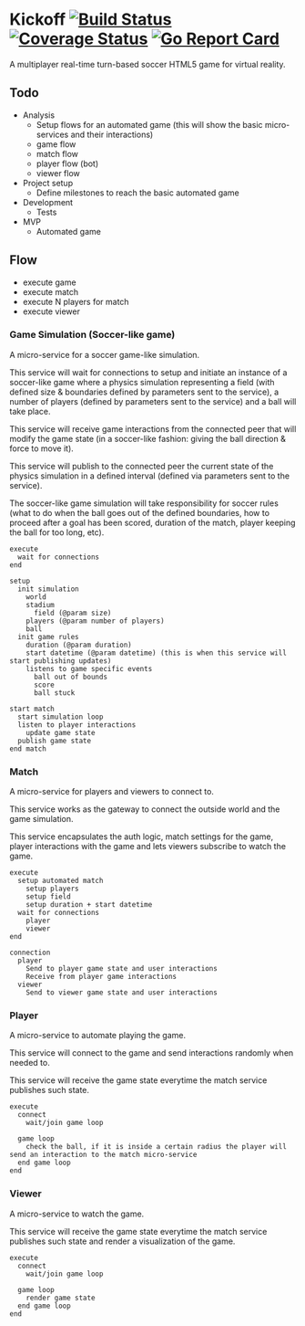 # Kickoff [![Build Status](https://travis-ci.org/AquiGorka/kickoff.svg?branch=master)](https://travis-ci.org/AquiGorka/kickoff) [![Coverage Status](https://coveralls.io/repos/github/AquiGorka/kickoff/badge.svg?branch=master)](https://coveralls.io/github/AquiGorka/kickoff?branch=master) [![Go Report Card](https://goreportcard.com/badge/github.com/AquiGorka/kickoff/game)](https://goreportcard.com/report/github.com/AquiGorka/kickoff/game)

A multiplayer real-time turn-based soccer HTML5 game for virtual reality.


## Todo

* Analysis
  * Setup flows for an automated game (this will show the basic micro-services and their interactions)
   * game flow
   * match flow
   * player flow (bot)
   * viewer flow
* Project setup
  * Define milestones to reach the basic automated game
* Development
  * Tests
* MVP
  * Automated game


## Flow

* execute game
* execute match
* execute N players for match
* execute viewer


### Game Simulation (Soccer-like game)

A micro-service for a soccer game-like simulation.

This service will wait for connections to setup and initiate an instance of a soccer-like game where a physics simulation representing a field (with defined size & boundaries defined by parameters sent to the service), a number of players (defined by parameters sent to the service) and a ball will take place.

This service will receive game interactions from the connected peer that will modify the game state (in a soccer-like fashion: giving the ball direction & force to move it).

This service will publish to the connected peer the current state of the physics simulation in a defined interval (defined via parameters sent to the service).

The soccer-like game simulation will take responsibility for soccer rules (what to do when the ball goes out of the defined boundaries, how to proceed after a goal has been scored, duration of the match, player keeping the ball for too long, etc).

```
execute
  wait for connections
end
```

```
setup
  init simulation
    world
    stadium
      field (@param size)
    players (@param number of players)
    ball
  init game rules
    duration (@param duration)
    start datetime (@param datetime) (this is when this service will start publishing updates)
    listens to game specific events
      ball out of bounds
      score
      ball stuck
```

```
start match
  start simulation loop
  listen to player interactions
    update game state
  publish game state
end match
```


### Match

A micro-service for players and viewers to connect to.

This service works as the gateway to connect the outside world and the game simulation.

This service encapsulates the auth logic, match settings for the game, player interactions with the game and lets viewers subscribe to watch the game.

```
execute
  setup automated match
    setup players
    setup field
    setup duration + start datetime
  wait for connections
    player
    viewer
end
```

```
connection
  player
    Send to player game state and user interactions
    Receive from player game interactions
  viewer
    Send to viewer game state and user interactions
```


### Player

A micro-service to automate playing the game.

This service will connect to the game and send interactions randomly when needed to.

This service will receive the game state everytime the match service publishes such state.

```
execute
  connect
    wait/join game loop

  game loop
    check the ball, if it is inside a certain radius the player will send an interaction to the match micro-service
  end game loop
end
```


### Viewer

A micro-service to watch the game.

This service will receive the game state everytime the match service publishes such state and render a visualization of the game.

```
execute
  connect
    wait/join game loop

  game loop
    render game state
  end game loop
end
```

